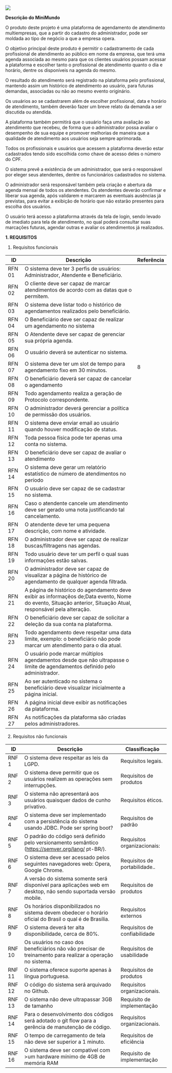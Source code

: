 ﻿![](Aspose.Words.cb938290-9f2c-4a3c-8925-73627d94c0aa.001.png)

**Descrição do MiniMundo**

O produto deste projeto é uma plataforma de agendamento de atendimento multiempresas, que a partir do cadastro do administrador, pode ser moldada ao tipo de negócio a que a empresa opera.

O objetivo principal deste produto é permitir o cadastramento de cada profissional de atendimento ao público em nome da empresa, que terá uma agenda associada ao mesmo para que os clientes usuários possam acessar a plataforma e escolher tanto o profissional de atendimento quanto o dia e horário, dentre os disponíveis na agenda do mesmo.

O resultado do atendimento será registrado na plataforma pelo profissional, mantendo assim um histórico de atendimento ao usuário, para futuras demandas, associadas ou não ao mesmo evento originário.

Os usuários ao se cadastrarem além de escolher profissional, data e horário de atendimento, também deverão fazer um breve relato da demanda a ser discutida ou atendida.

A plataforma também permitirá que o usuário faça uma avaliação ao atendimento que recebeu, de forma que o administrador possa avaliar o desempenho de sua equipe e promover melhorias de maneira que a qualidade de atendimento aos usuários seja sempre aprimorada.

Todos os profissionais e usuários que acessem a plataforma deverão estar cadastrados tendo sido escolhida como chave de acesso deles o número do CPF.

O sistema prevê a existência de um administrador, que será o responsável por eleger seus atendentes, dentre os funcionários cadastrados no sistema.

O administrador será responsável também pela criação e abertura da agenda mensal de todos os atendentes. Os atendentes deverão confirmar e liberar sua agenda, após validarem e marcarem as eventuais ausências já previstas, para evitar a exibição de horário que não estarão presentes para escolha dos usuários.

O usuário terá acesso a plataforma através da tela de login, sendo levado de imediato para tela de atendimento, no qual poderá consultar suas marcações futuras, agendar outras e avaliar os atendimentos já realizados.

**1. REQUISITOS**

1. Requisitos funcionais



|ID|Descrição|Referência|
| - | - | - |
|RFN 01|O sistema deve ter 3 perfis de usuários: Administrador, Atendente e Beneficiário.||
|RFN 02|O cliente deve ser capaz de marcar atendimentos de acordo com as datas que o permitem.||
|RFN 03|O sistema deve listar todo o histórico de agendamentos realizados pelo beneficiário.||
|RFN 04|O Beneficiário deve ser capaz de realizar um agendamento no sistema||
|RFN 05|O Atendente deve ser capaz de gerenciar sua própria agenda.||
|RFN 06|O usuário deverá se autenticar no sistema.||
|RFN 07|O sistema deve ter um slot de tempo para agendamento fixo em 30 minutos.|8|
|RFN 08|O beneficiário deverá ser capaz de cancelar o agendamento||
|RFN 09|Todo agendamento realiza a geração de Protocolo correspondente.||
|RFN 10|O administrador deverá gerenciar a política de permissão dos usuários.||
|RFN 11|O sistema deve enviar email ao usuário quando houver modificação de status.||
|RFN 12|Toda pessoa física pode ter apenas uma conta no sistema.||
|RFN 13|O beneficiário deve ser capaz de avaliar o atendimento||
|RFN 14|O sistema deve gerar um relatório estatístico de número de atendimentos no período||
|RFN 15|O usuário deve ser capaz de se cadastrar no sistema.||
|RFN 16|Caso o atendente cancele um atendimento deve ser gerado uma nota justificando tal cancelamento.||
|RFN 17|O atendente deve ter uma pequena descrição, com nome e atividade.||
|RFN 18|O administrador deve ser capaz de realizar buscas/filtragens nas agendas.||
|RFN 19|Todo usuário deve ter um perfil o qual suas informações estão salvas.||
|RFN 20|O administrador deve ser capaz de visualizar a página de histórico de agendamento de qualquer agenda filtrada.||
|RFN 21|A página de histórico do agendamento deve exibir as informaçẽos de;Data evento, Nome do evento, Situação anterior, Situação Atual, responsável pela alteração.||
|RFN 22|O beneficiário deve ser capaz de solicitar a deleção da sua conta na plataforma.||
|RFN 23|Todo agendamento deve respeitar uma data limite, exemplo: o beneficiário não pode marcar um atendimento para o dia atual.||
|RFN 24|O usuário pode marcar múltiplos agendamentos desde que não ultrapasse o limite de agendamentos definido pelo administrador.||
|RFN 25|Ao ser autenticado no sistema o beneficiário deve visualizar inicialmente a página inicial.||
|RFN 26|A página inicial deve exibir as notificações da plataforma.||
|RFN 27|As notificações da plataforma são criadas pelos administradores.||
2. Requisitos não funcionais

|ID|Descrição|Classificação|
| - | - | - |
|RNF 1|O sistema deve respeitar as leis da LGPD.|Requisitos legais.|
|RNF 2|O sistema deve permitir que os usuários realizem as operações sem interrupções.|Requisitos de produtos|
|RNF 3|O sistema não apresentará aos usuários quaisquer dados de cunho privativo.|Requisitos éticos.|
|RNF 4|O sistema deve ser implementado com a persistência do sistema usando JDBC. Pode ser spring boot?|Requisitos de padrão|
|RNF 5|O padrão do código será definido pelo versionamento semântico (https://semver.org/lang/ pt-BR/).|Requisitos organizacionais:|
|RNF 6|O sistema deve ser acessado pelos seguintes navegadores web: Opera, Google Chrome.|Requisitos de portabilidade..|
|RNF 7|A versão do sistema somente será disponível para aplicações web em desktop, não sendo suportada versão mobile.|Requisitos de produtos|
|RNF 8|Os horários disponibilizados no sistema devem obedecer o horário oficial do Brasil o qual é de Brasília. |Requisitos externos|
|RNF 9|O sistema deverá ter alta disponibilidade, cerca de 80%.|Requisitos de confiabilidade|
|RNF 10|Os usuários no caso dos beneficiários não vão precisar de treinamento para realizar a operação no sistema.|Requisitos de usabilidade|
|RNF 11|O sistema oferece suporte apenas à língua portuguesa.|Requisitos de produtos|
|RNF 12|O código do sistema será arquivado no Github.|Requisitos organizacionais.|
|RNF 13|O sistema não deve ultrapassar 3GB de tamanho |Requisito de implementação|
|RNF 14|Para o desenvolvimento dos códigos será adotado o git flow para a gerência de manutenção de código.|Requisitos organizacionais.|
|RNF 15|O tempo de carregamento de tela não deve ser superior a 1 minuto.|Requisitos de eficiência|
|RNF 16|O sistema deve ser compatível com >um hardware mínimo de 4GB de memória RAM|Requisito de implementação|